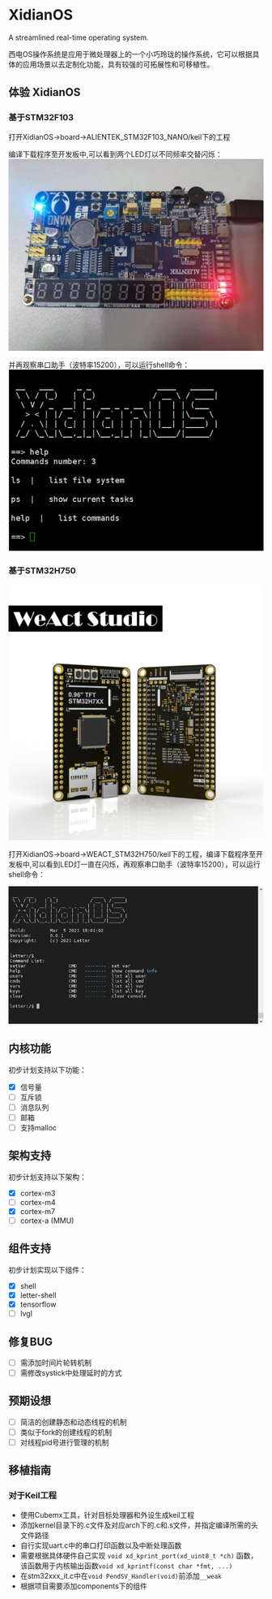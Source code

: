 <!--
 * @Author: spaceman
 * @Date: 2021-03-01 17:08:09
 * @LastEditTime: 2021-03-05 18:20:41
 * @LastEditors: spaceman
 * @Description:
 * @FilePath: \XidianOS\README.md
-->
# XidianOS
A streamlined real-time operating system.

西电OS操作系统是应用于微处理器上的一个小巧玲珑的操作系统，它可以根据具体的应用场景以去定制化功能，具有较强的可拓展性和可移植性。

## 体验 XidianOS
### 基于STM32F103
打开XidianOS->board->ALIENTEK_STM32F103_NANO/keil下的工程

编译下载程序至开发板中,可以看到两个LED灯以不同频率交替闪烁：
![](./pic/stm32f103nano.jpg)

并再观察串口助手（波特率15200），可以运行shell命令：
![](pic/shell.png)

### 基于STM32H750

![WeAct_stm32h750](./pic/WeAct_stm32h750.jpg)

打开XidianOS->board->WEACT_STM32H750/keil下的工程，编译下载程序至开发板中,可以看到LED灯一直在闪烁，再观察串口助手（波特率15200），可以运行shell命令：

![lettershell](pic/lettershell.png)

## 内核功能
初步计划支持以下功能：
- [x] 信号量
- [ ] 互斥锁
- [ ] 消息队列
- [ ] 邮箱
- [ ] 支持malloc
## 架构支持
初步计划支持以下架构：
- [x] cortex-m3
- [ ] cortex-m4
- [x] cortex-m7
- [ ] cortex-a (MMU)
## 组件支持
初步计划实现以下组件：
- [x] shell
- [x] letter-shell
- [x] tensorflow
- [ ] lvgl

## 修复BUG

- [ ] 需添加时间片轮转机制
- [ ] 需修改systick中处理延时的方式

## 预期设想

- [ ] 简洁的创建静态和动态线程的机制
- [ ] 类似于fork的创建线程的机制
- [ ] 对线程pid号进行管理的机制

## 移植指南

### 对于Keil工程
* 使用Cubemx工具，针对目标处理器和外设生成keil工程
* 添加kernel目录下的.c文件及对应arch下的.c和.s文件，并指定编译所需的头文件路径
* 自行实现uart.c中的串口打印函数以及中断处理函数
* 需要根据具体硬件自己实现 `void xd_kprint_port(xd_uint8_t *ch)` 函数，该函数用于内核输出函数`void xd_kprintf(const char *fmt, ...)`
* 在stm32xxx_it.c中在`void PendSV_Handler(void)`前添加`__weak`
* 根据项目需要添加components下的组件